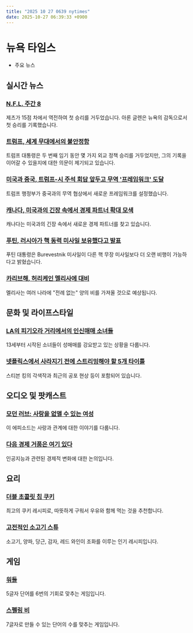 ```yaml
---
title: "2025 10 27 0639 nytimes"
date: 2025-10-27 06:39:33 +0900
---
```


# 뉴욕 타임스
- 주요 뉴스

## 실시간 뉴스

### [N.F.L. 주간 8](https://www.nytimes.com/athletic/live-blogs/nfl-week-8-scores-live-cowboys-broncos-updates-inactives-standings-odds-predictions/VEYyXWVL56X0/)
 제츠가 15점 차에서 역전하여 첫 승리를 거두었습니다. 아론 글렌은 뉴욕의 감독으로서 첫 승리를 기록했습니다.
### [트럼프, 세계 무대에서의 불안정함](https://www.nytimes.com/2025/10/26/us/politics/trump-erratic-foreign-policy.html)
 트럼프 대통령은 두 번째 임기 동안 몇 가지 외교 정책 승리를 거두었지만, 그의 기록을 이어갈 수 있을지에 대한 의문이 제기되고 있습니다.
### [미국과 중국, 트럼프-시 주석 회담 앞두고 무역 '프레임워크' 도달](https://www.nytimes.com/live/2025/10/26/us/trump-news)
 트럼프 행정부가 중국과의 무역 협상에서 새로운 프레임워크를 설정했습니다.
### [캐나다, 미국과의 긴장 속에서 경제 파트너 확대 모색](https://www.nytimes.com/2025/10/26/us/politics/canada-tariffs-trump-carney.html)
 캐나다는 미국과의 긴장 속에서 새로운 경제 파트너를 찾고 있습니다.
### [푸틴, 러시아가 핵 동력 미사일 보유했다고 발표](https://www.nytimes.com/2025/10/26/world/europe/russia-burevestnik-missile.html)
 푸틴 대통령은 Burevestnik 미사일이 다른 핵 무장 미사일보다 더 오랜 비행이 가능하다고 밝혔습니다.
### [카리브해, 허리케인 멜리사에 대비](https://www.nytimes.com/2025/10/26/world/americas/hurricane-melissa-caribbean-rain-flood.html)
 멜리사는 여러 나라에 "전례 없는" 양의 비를 가져올 것으로 예상됩니다.

## 문화 및 라이프스타일
### [LA의 피기오라 거리에서의 인신매매 소녀들](https://www.nytimes.com/2025/10/26/magazine/sex-trafficking-girls-la-figueroa.html)
 13세부터 시작된 소녀들이 성매매를 강요받고 있는 상황을 다룹니다.
### [넷플릭스에서 사라지기 전에 스트리밍해야 할 5개 타이틀](https://www.nytimes.com/2025/10/24/arts/television/netflix-leaving-november.html)
 스티븐 킹의 각색작과 최근의 공포 현상 등이 포함되어 있습니다.

## 오디오 및 팟캐스트
### [모던 러브: 사랑을 없앨 수 있는 여성](https://www.nytimes.com/2025/10/22/podcasts/the-woman-who-can-make-affairs-disappear.html)
 이 에피소드는 사랑과 관계에 대한 이야기를 다룹니다.
### [다음 경제 거품은 여기 있다](https://www.nytimes.com/2025/10/23/opinion/ai-bubble-economy-bust.html)
 인공지능과 관련된 경제적 변화에 대한 논의입니다.

## 요리
### [더블 초콜릿 칩 쿠키](https://cooking.nytimes.com/recipes/1018459-double-chocolate-chip-cookies)
 최고의 쿠키 레시피로, 따뜻하게 구워서 우유와 함께 먹는 것을 추천합니다.
### [고전적인 소고기 스튜](https://cooking.nytimes.com/recipes/4735-old-fashioned-beef-stew)
 소고기, 양파, 당근, 감자, 레드 와인이 조화를 이루는 인기 레시피입니다.

## 게임
### [워들](https://www.nytimes.com/games/wordle/index.html)
 5글자 단어를 6번의 기회로 맞추는 게임입니다.
### [스펠링 비](https://www.nytimes.com/games/spelling-bee)
 7글자로 만들 수 있는 단어의 수를 맞추는 게임입니다.